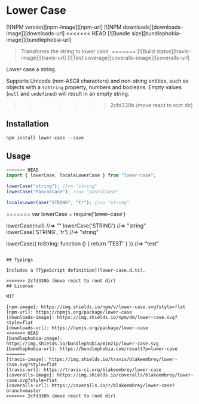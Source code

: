 # Lower Case

[![NPM version][npm-image]][npm-url]
[![NPM downloads][downloads-image]][downloads-url]
<<<<<<< HEAD
[![Bundle size][bundlephobia-image]][bundlephobia-url]

> Transforms the string to lower case.
=======
[![Build status][travis-image]][travis-url]
[![Test coverage][coveralls-image]][coveralls-url]

Lower case a string.

Supports Unicode (non-ASCII characters) and non-string entities, such as objects with a `toString` property, numbers and booleans. Empty values (`null` and `undefined`) will result in an empty string.
>>>>>>> 2cfd330b (move react to root dir)

## Installation

```
npm install lower-case --save
```

## Usage

```js
<<<<<<< HEAD
import { lowerCase, localeLowerCase } from "lower-case";

lowerCase("string"); //=> "string"
lowerCase("PascalCase"); //=> "pascalcase"

localeLowerCase("STRING", "tr"); //=> "strıng"
```

=======
var lowerCase = require('lower-case')

lowerCase(null)           //=> ""
lowerCase('STRING')       //=> "string"
lowerCase('STRING', 'tr') //=> "strıng"

lowerCase({ toString: function () { return 'TEST' } }) //=> "test"
```

## Typings

Includes a [TypeScript definition](lower-case.d.ts).

>>>>>>> 2cfd330b (move react to root dir)
## License

MIT

[npm-image]: https://img.shields.io/npm/v/lower-case.svg?style=flat
[npm-url]: https://npmjs.org/package/lower-case
[downloads-image]: https://img.shields.io/npm/dm/lower-case.svg?style=flat
[downloads-url]: https://npmjs.org/package/lower-case
<<<<<<< HEAD
[bundlephobia-image]: https://img.shields.io/bundlephobia/minzip/lower-case.svg
[bundlephobia-url]: https://bundlephobia.com/result?p=lower-case
=======
[travis-image]: https://img.shields.io/travis/blakeembrey/lower-case.svg?style=flat
[travis-url]: https://travis-ci.org/blakeembrey/lower-case
[coveralls-image]: https://img.shields.io/coveralls/blakeembrey/lower-case.svg?style=flat
[coveralls-url]: https://coveralls.io/r/blakeembrey/lower-case?branch=master
>>>>>>> 2cfd330b (move react to root dir)
